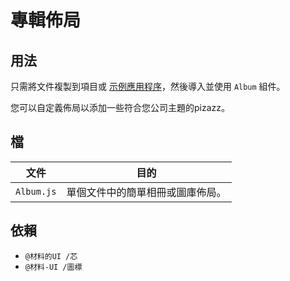 # 專輯佈局

## 用法

只需將文件複製到項目或 [示例應用程序](https://github.com/mui-org/material-ui/tree/master/examples)，然後導入並使用 `Album` 組件。

您可以自定義佈局以添加一些符合您公司主題的pizazz。

## 檔

| 文件         | 目的               |
| ---------- | ---------------- |
| `Album.js` | 單個文件中的簡單相冊或圖庫佈局。 |

## 依賴

- `@材料的UI /芯`
- `@材料-UI /圖標`